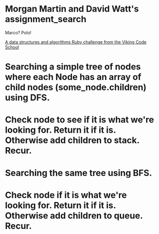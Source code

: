 # Morgan Martin and David Watt's assignment_search
Marco?  Polo!

[A data structures and algorithms Ruby challenge from the Viking Code School](http://www.vikingcodeschool.com)


# Searching a simple tree of nodes where each Node has an array of child nodes (some_node.children) using DFS.


# Check node to see if it is what we're looking for. Return it if it is. Otherwise add children to stack. Recur.

# Searching the same tree using BFS.

# Check node if it is what we're looking for. Return it if it is. Otherwise add children to queue. Recur.
